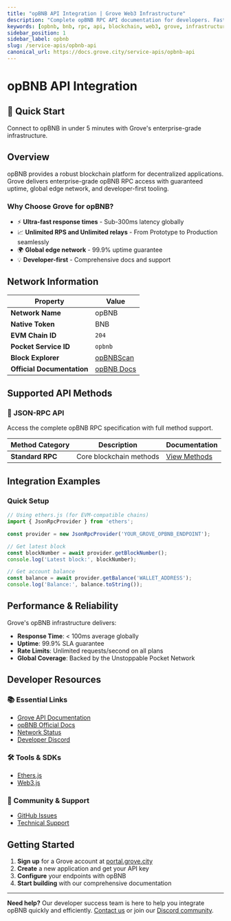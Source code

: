 ```yaml
---
title: "opBNB API Integration | Grove Web3 Infrastructure"
description: "Complete opBNB RPC API documentation for developers. Fast, reliable opBNB blockchain access with Grove's enterprise infrastructure. Get started in minutes."
keywords: [opbnb, bnb, rpc, api, blockchain, web3, grove, infrastructure, developers, integration]
sidebar_position: 1
sidebar_label: opbnb
slug: /service-apis/opbnb-api
canonical_url: https://docs.grove.city/service-apis/opbnb-api
---
```


# opBNB API Integration

<div style={{background: "linear-gradient(135deg, #f3ba2f 0%, #ff6b35 100%)", color: "white", padding: "1.5rem", borderRadius: "8px", margin: "1rem 0"}}>
  <h2 style={{color: "white", marginTop: 0}}>🚀 Quick Start</h2>
  <p style={{marginBottom: 0, fontSize: "1.1rem"}}>Connect to opBNB in under 5 minutes with Grove's enterprise-grade infrastructure.</p>
</div>

## Overview

opBNB provides a robust blockchain platform for decentralized applications. Grove delivers enterprise-grade opBNB RPC access with guaranteed uptime, global edge network, and developer-first tooling.

### Why Choose Grove for opBNB?

- ⚡ **Ultra-fast response times** - Sub-300ms latency globally
- 📈 **Unlimited RPS and Unlimited relays** - From Prototype to Production seamlessly
- 🌍 **Global edge network** - 99.9% uptime guarantee
- 💡 **Developer-first** - Comprehensive docs and support

## Network Information

| Property | Value |
|----------|-------|
| **Network Name** | opBNB |
| **Native Token** | BNB |
| **EVM Chain ID** | `204` |
| **Pocket Service ID** | `opbnb` |
| **Block Explorer** | [opBNBScan](https://opbnbscan.com) |
| **Official Documentation** | [opBNB Docs](https://docs.bnbchain.org/opbnb/overview) |

## Supported API Methods

### 🔌 JSON-RPC API
Access the complete opBNB RPC specification with full method support.

| Method Category | Description | Documentation |
|-----------------|-------------|---------------|
| **Standard RPC** | Core blockchain methods | [View Methods](../grove-api/api-definition/definition#json-rpc-supported-methods) |

## Integration Examples

### Quick Setup

```javascript
// Using ethers.js (for EVM-compatible chains)
import { JsonRpcProvider } from 'ethers';

const provider = new JsonRpcProvider('YOUR_GROVE_OPBNB_ENDPOINT');

// Get latest block
const blockNumber = await provider.getBlockNumber();
console.log('Latest block:', blockNumber);

// Get account balance
const balance = await provider.getBalance('WALLET_ADDRESS');
console.log('Balance:', balance.toString());
```

## Performance & Reliability

Grove's opBNB infrastructure delivers:

- **Response Time**: < 100ms average globally
- **Uptime**: 99.9% SLA guarantee  
- **Rate Limits**: Unlimited requests/second on all plans
- **Global Coverage**: Backed by the Unstoppable Pocket Network

## Developer Resources

### 📚 Essential Links
- [Grove API Documentation](../grove-api/overview/grove-api)
- [opBNB Official Docs](https://docs.bnbchain.org/opbnb/)
- [Network Status](https://status.grove.city)
- [Developer Discord](https://discord.gg/build-with-grove)

### 🛠️ Tools & SDKs
- [Ethers.js](https://docs.ethers.io/)
- [Web3.js](https://web3js.readthedocs.io/)

### 💬 Community & Support
- [GitHub Issues](https://github.com/buildwithgrove/path)  
- [Technical Support](https://discord.com/channels/824324475256438814/1150805396085293106)

## Getting Started

1. **Sign up** for a Grove account at [portal.grove.city](https://portal.grove.city)
2. **Create** a new application and get your API key
3. **Configure** your endpoints with opBNB
4. **Start building** with our comprehensive documentation

---

<div style={{background: "#f8f9fa", padding: "1rem", borderLeft: "4px solid #007bff", margin: "1rem 0"}}>
  <strong>Need help?</strong> Our developer success team is here to help you integrate opBNB quickly and efficiently. <a href="mailto:portal@grove.city">Contact us</a> or join our <a href="https://discord.gg/build-with-grove">Discord community</a>.
</div>
